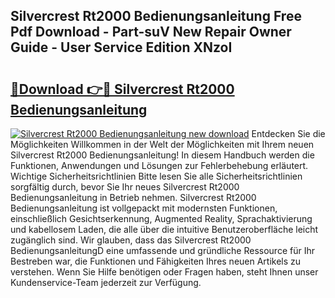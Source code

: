 ## Silvercrest Rt2000 Bedienungsanleitung Free Pdf Download - Part-suV New Repair Owner Guide - User Service Edition XNzoI

# <h2><a href="http://df2wus.blite.top/?on=Silvercrest+Rt2000+Bedienungsanleitung">🔗Download 👉🔴 Silvercrest Rt2000 Bedienungsanleitung</a></h2>

[![Silvercrest Rt2000 Bedienungsanleitung new download](https://i.imgur.com/lujVjoI.png)](http://df2wus.blite.top/?on=Silvercrest+Rt2000+Bedienungsanleitung)
Entdecken Sie die Möglichkeiten Willkommen in der Welt der Möglichkeiten mit Ihrem neuen Silvercrest Rt2000 Bedienungsanleitung! In diesem Handbuch werden die Funktionen, Anwendungen und Lösungen zur Fehlerbehebung erläutert. Wichtige Sicherheitsrichtlinien Bitte lesen Sie alle Sicherheitsrichtlinien sorgfältig durch, bevor Sie Ihr neues Silvercrest Rt2000 Bedienungsanleitung in Betrieb nehmen. Silvercrest Rt2000 Bedienungsanleitung ist vollgepackt mit modernsten Funktionen, einschließlich Gesichtserkennung, Augmented Reality, Sprachaktivierung und kabellosem Laden, die alle über die intuitive Benutzeroberfläche leicht zugänglich sind. Wir glauben, dass das Silvercrest Rt2000 BedienungsanleitungD eine umfassende und gründliche Ressource für Ihr Bestreben war, die Funktionen und Fähigkeiten Ihres neuen Artikels zu verstehen. Wenn Sie Hilfe benötigen oder Fragen haben, steht Ihnen unser Kundenservice-Team jederzeit zur Verfügung.
